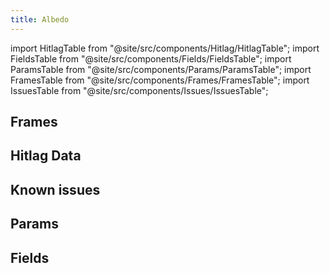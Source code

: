 ```yaml
---
title: Albedo
---
```


import HitlagTable from "@site/src/components/Hitlag/HitlagTable";
import FieldsTable from "@site/src/components/Fields/FieldsTable";
import ParamsTable from "@site/src/components/Params/ParamsTable";
import FramesTable from "@site/src/components/Frames/FramesTable";
import IssuesTable from "@site/src/components/Issues/IssuesTable";

## Frames

<FramesTable character="albedo" />

## Hitlag Data

<HitlagTable character="albedo" />

## Known issues

<IssuesTable character="albedo" />

## Params

<ParamsTable character="albedo" />

## Fields

<FieldsTable character="albedo" />
